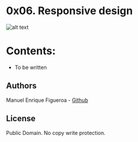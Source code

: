 # 0x06. Responsive design
![alt text](https://external-content.duckduckgo.com/iu/?u=https%3A%2F%2Fwww.holbertonschool.com%2Fholberton-logo-simple.png&f=1&nofb=1)

# Contents:
* To be written

## Authors
Manuel Enrique Figueroa - [Github](https://github.com/FicusCarica308)

## License
Public Domain. No copy write protection.
